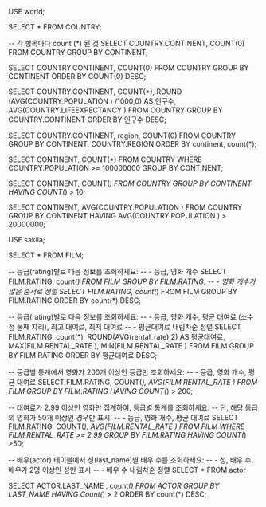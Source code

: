 USE world;

SELECT * FROM COUNTRY;

-- 각 항목마다 count (*) 된 것
SELECT COUNTRY.CONTINENT, COUNT(0) FROM COUNTRY
GROUP BY CONTINENT;

SELECT COUNTRY.CONTINENT, COUNT(0) FROM COUNTRY
GROUP BY CONTINENT ORDER BY COUNT(0) DESC;

SELECT COUNTRY.CONTINENT, COUNT(*), ROUND (AVG(COUNTRY.POPULATION ) /1000,0) AS 인구수, AVG(COUNTRY.LIFEEXPECTANCY ) FROM COUNTRY
GROUP BY COUNTRY.CONTINENT
ORDER BY 인구수 DESC;

SELECT COUNTRY.CONTINENT, region, COUNT(0) FROM COUNTRY
GROUP BY CONTINENT, COUNTRY.REGION
ORDER BY continent, count(*);

SELECT CONTINENT, COUNT(*) FROM COUNTRY
WHERE COUNTRY.POPULATION >= 100000000
GROUP BY CONTINENT;

SELECT CONTINENT, COUNT(*) FROM COUNTRY
GROUP BY CONTINENT
HAVING COUNT(*) > 10;

SELECT CONTINENT, AVG(COUNTRY.POPULATION ) FROM COUNTRY
GROUP BY CONTINENT
HAVING AVG(COUNTRY.POPULATION ) > 20000000;


USE sakila;

SELECT * FROM FILM;

-- 등급(rating)별로 다음 정보를 조회하세요:
-- - 등급, 영화 개수
SELECT FILM.RATING, count(*)
FROM FILM
GROUP BY FILM.RATING;
-- - 영화 개수가 많은 순서로 정렬
SELECT FILM.RATING, count(*) FROM FILM
GROUP BY FILM.RATING
ORDER BY count(*) DESC;

-- 등급(rating)별로 다음 정보를 조회하세요:
-- - 등급, 영화 개수, 평균 대여료 (소수점 둘째 자리), 최고 대여료, 최저 대여료
-- - 평균대여료 내림차순 정렬
SELECT FILM.RATING, count(*),
ROUND(AVG(rental_rate),2) AS 평균대여료,
MAX(FILM.RENTAL_RATE ), MIN(FILM.RENTAL_RATE )  FROM FILM
GROUP BY FILM.RATING
ORDER BY 평균대여료 DESC;

-- 등급별 통계에서 영화가 200개 이상인 등급만 조회하세요:
-- - 등급, 영화 개수, 평균 대여료
SELECT FILM.RATING, COUNT(*), AVG(FILM.RENTAL_RATE ) FROM FILM
GROUP BY FILM.RATING
HAVING COUNT(*) > 200;

-- 대여료가 2.99 이상인 영화만 집계하여, 등급별 통계를 조회하세요.
-- 단, 해당 등급의 영화가 50개 이상인 경우만 표시:
-- - 등급, 영화 개수, 평균 대여료
SELECT FILM.RATING, COUNT(*), AVG(FILM.RENTAL_RATE ) FROM FILM
WHERE FILM.RENTAL_RATE >= 2.99
GROUP BY FILM.RATING
HAVING COUNT(*) >50;

-- 배우(actor) 테이블에서 성(last_name)별 배우 수를 조회하세요:
-- - 성, 배우 수, 배우가 2명 이상인 성만 표시
-- - 배우 수 내림차순 정렬
SELECT *  FROM actor

SELECT ACTOR.LAST_NAME , count(*) FROM ACTOR
GROUP BY LAST_NAME
HAVING Count(*) > 2
ORDER BY count(*) DESC;

